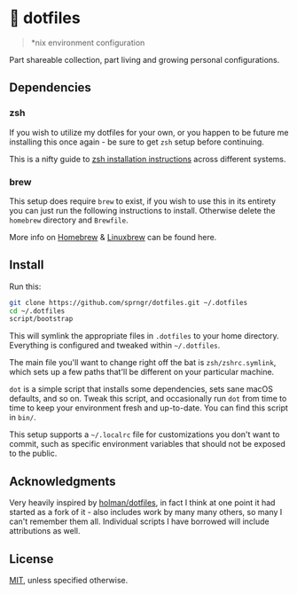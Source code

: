 # :shell: dotfiles

> *nix environment configuration

Part shareable collection, part living and growing personal configurations.

## Dependencies

### zsh

If you wish to utilize my dotfiles for your own, or you happen to be future me installing this once again - be sure to get `zsh` setup before continuing.

This is a nifty guide to [zsh installation instructions](https://gist.github.com/derhuerst/12a1558a4b408b3b2b6e) across different systems.

### brew

This setup does require `brew` to exist, if you wish to use this in its entirety you can just run the following instructions to install. Otherwise delete the `homebrew` directory and `Brewfile`.

More info on [Homebrew](https://brew.sh/) & [Linuxbrew](https://docs.brew.sh/Homebrew-on-Linux) can be found here.

## Install

Run this:

```sh
git clone https://github.com/sprngr/dotfiles.git ~/.dotfiles
cd ~/.dotfiles
script/bootstrap
```

This will symlink the appropriate files in `.dotfiles` to your home directory.
Everything is configured and tweaked within `~/.dotfiles`.

The main file you'll want to change right off the bat is `zsh/zshrc.symlink`,
which sets up a few paths that'll be different on your particular machine.

`dot` is a simple script that installs some dependencies, sets sane macOS
defaults, and so on. Tweak this script, and occasionally run `dot` from
time to time to keep your environment fresh and up-to-date. You can find
this script in `bin/`.

This setup supports a `~/.localrc` file for customizations you don't want to commit, such as specific environment variables that should not be exposed to the public.

## Acknowledgments

Very heavily inspired by [holman/dotfiles](https://github.com/holman/dotfiles), in fact I think at one point it had started as a fork of it - also includes work by many many others, so many I can't remember them all. Individual scripts I have borrowed will include attributions as well.

## License

[MIT](LICENSE), unless specified otherwise.